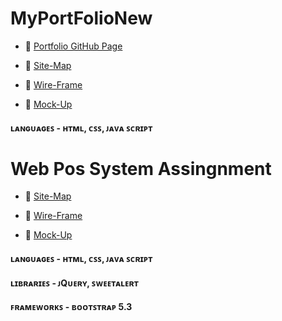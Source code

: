 # MyPortFolioNew

* 🔗 <a href="https://savindi20.github.io/MyPortFolioNew/ " target="_blank">Portfolio GitHub Page</a>

* 🔗 <a href="https://drive.google.com/file/d/1R-K7RT4XOGpht8wk69b58NFTk9nSilAX/view?usp=sharing" target="_blank">Site-Map</a>

* 🔗 <a href="https://drive.google.com/file/d/1zus8qwAZH3SvuboMru8IOX4BnZSvbbVa/view?usp=sharing" target="_blank">Wire-Frame</a>

* 🔗 <a href="https://www.figma.com/file/XfKOX3IlcGjzgg2EBm82T2/Mock-up?node-id=0%3A1&t=VLQGi0bYpdlzuFOZ-1 " target="_blank">Mock-Up</a>

<div align="left">

  #### ʟᴀɴɢᴜᴀɢᴇꜱ - ʜᴛᴍʟ, ᴄꜱꜱ, ᴊᴀᴠᴀ ꜱᴄʀɪᴘᴛ
  <div>
    
#

# Web Pos System Assingnment

* 🔗 <a href="https://drive.google.com/file/d/1sAV642hCBrNzIzhQS27niPNU34X9Q9St/view?usp=sharing " target="_blank">Site-Map</a>

* 🔗 <a href="https://drive.google.com/file/d/1Sd9PkASBWtbcaI_pENUyaH22jl_vJe34/view?usp=sharing " target="_blank">Wire-Frame</a>

* 🔗 <a href="https://www.figma.com/file/VBlrvfIAfJta4FBSBd4Gio/POS-System?type=design&node-id=0%3A1&t=gOiiyd97jMEaR1Cb-1" target="_blank">Mock-Up</a>

<div align="left">

#### ʟᴀɴɢᴜᴀɢᴇꜱ - ʜᴛᴍʟ, ᴄꜱꜱ, ᴊᴀᴠᴀ ꜱᴄʀɪᴘᴛ

#### ʟɪʙʀᴀʀɪᴇꜱ - ᴊQᴜᴇʀʏ, ꜱᴡᴇᴇᴛᴀʟᴇʀᴛ

#### ꜰʀᴀᴍᴇᴡᴏʀᴋꜱ - ʙᴏᴏᴛꜱᴛʀᴀᴘ 5.3

</div>
